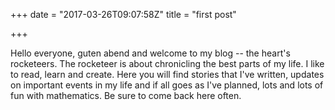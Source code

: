 +++
date = "2017-03-26T09:07:58Z"
title = "first post"

+++

Hello everyone, guten abend and welcome to my blog -- the heart's rocketeers. The rocketeer is about chronicling the best parts of my life. I like to read, learn and create. Here you will find stories that I've written, updates on important events in my life and if all goes as I've planned, lots and lots of fun with mathematics. Be sure to come back here often.
